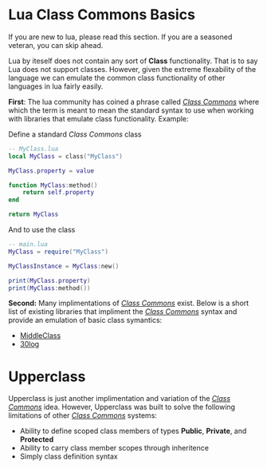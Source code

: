 # Lua Class Commons Basics

If you are new to lua, please read this section. If you are a seasoned veteran, you can skip ahead.

Lua by iteself does not contain any sort of **Class** functionality. That is to say Lua does not support classes. However, given the extreme flexability of the language we can emulate the common class functionality of other languages in lua fairly easily.

**First**: The lua community has coined a phrase called *[Class Commons](https://github.com/bartbes/Class-Commons)* where which the term is meant to mean the standard syntax to use when working with libraries that emulate class functionality. Example:

Define a standard *Class Commons* class

```lua
-- MyClass.lua
local MyClass = class("MyClass")

MyClass.property = value

function MyClass:method()
    return self.property
end

return MyClass
```

And to use the class

```lua
-- main.lua
MyClass = require("MyClass")

MyClassInstance = MyClass:new()

print(MyClass.property)
print(MyClass:method())
```

**Second:** Many implimentations of *[Class Commons](https://github.com/bartbes/Class-Commons)* exist. Below is a short list of existing libraries that impliment the *[Class Commons](https://github.com/bartbes/Class-Commons)* syntax and provide an emulation of basic class symantics:

* [MiddleClass](https://github.com/kikito/middleclass)
* [30log](https://github.com/Yonaba/30log)

# Upperclass

Upperclass is just another implimentation and variation of the *[Class Commons](https://github.com/bartbes/Class-Commons)* idea. However, Upperclass was built to solve the following limitations of other *[Class Commons](https://github.com/bartbes/Class-Commons)* systems:

* Ability to define scoped class members of types **Public**, **Private**, and **Protected**
* Ability to carry class member scopes through inheritence
* Simply class definition syntax
